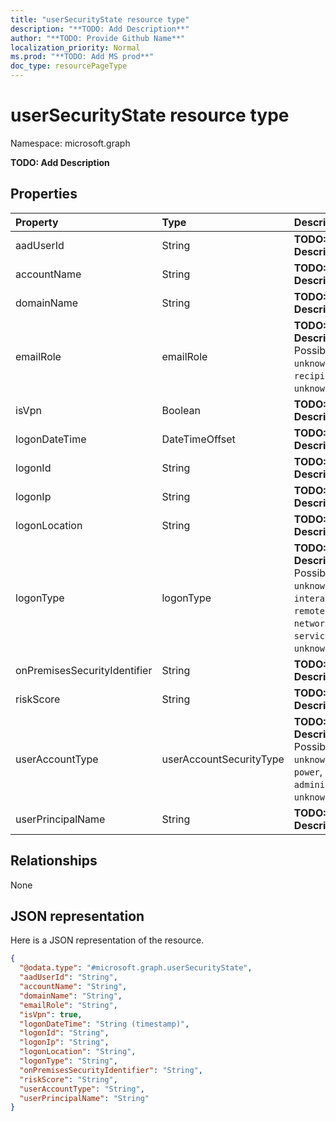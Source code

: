 ```yaml
---
title: "userSecurityState resource type"
description: "**TODO: Add Description**"
author: "**TODO: Provide Github Name**"
localization_priority: Normal
ms.prod: "**TODO: Add MS prod**"
doc_type: resourcePageType
---
```


# userSecurityState resource type


Namespace: microsoft.graph

**TODO: Add Description**

## Properties
|Property|Type|Description|
|:---|:---|:---|
|aadUserId|String|**TODO: Add Description**|
|accountName|String|**TODO: Add Description**|
|domainName|String|**TODO: Add Description**|
|emailRole|emailRole|**TODO: Add Description**. Possible values are: `unknown`, `sender`, `recipient`, `unknownFutureValue`.|
|isVpn|Boolean|**TODO: Add Description**|
|logonDateTime|DateTimeOffset|**TODO: Add Description**|
|logonId|String|**TODO: Add Description**|
|logonIp|String|**TODO: Add Description**|
|logonLocation|String|**TODO: Add Description**|
|logonType|logonType|**TODO: Add Description**. Possible values are: `unknown`, `interactive`, `remoteInteractive`, `network`, `batch`, `service`, `unknownFutureValue`.|
|onPremisesSecurityIdentifier|String|**TODO: Add Description**|
|riskScore|String|**TODO: Add Description**|
|userAccountType|userAccountSecurityType|**TODO: Add Description**. Possible values are: `unknown`, `standard`, `power`, `administrator`, `unknownFutureValue`.|
|userPrincipalName|String|**TODO: Add Description**|

## Relationships
None

## JSON representation
Here is a JSON representation of the resource.
<!-- {
  "blockType": "resource",
  "@odata.type": "microsoft.graph.userSecurityState"
}
-->
``` json
{
  "@odata.type": "#microsoft.graph.userSecurityState",
  "aadUserId": "String",
  "accountName": "String",
  "domainName": "String",
  "emailRole": "String",
  "isVpn": true,
  "logonDateTime": "String (timestamp)",
  "logonId": "String",
  "logonIp": "String",
  "logonLocation": "String",
  "logonType": "String",
  "onPremisesSecurityIdentifier": "String",
  "riskScore": "String",
  "userAccountType": "String",
  "userPrincipalName": "String"
}
```

